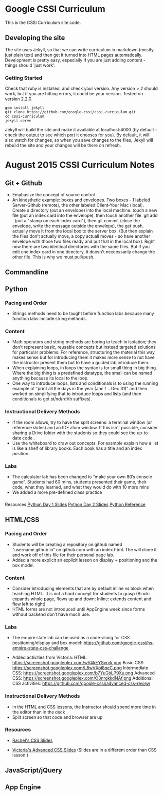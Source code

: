 # Google CSSI Curriculum
This is the CSSI Curriculum site code.

## Developing the site
The site uses Jekyll, so that we can write curriculum in markdown (mostly just plain text) and then get it turned into HTML pages automatically. Development is pretty easy, especially if you are just adding content - things should 'just work'.

### Getting Started
Check that ruby is installed, and check your version. Any version > 2 should work, but if you are hitting errors, it could be your version. Tested on version 2.2.0.

```
gem install jekyll
git clone https://github.com/google-cssi/cssi-curriculum.git
cd cssi-curriculum
jekyll serve
```

Jekyll will build the site and make it available at localhost:4000 (by default - check the output to see which port it chooses for you). By default, it will also watch for changes, so when you save changes to the files, Jekyll will rebuild the site and your changes will be there on refresh.

# August 2015 CSSI Curriculum Notes

## Git + Github

+ Emphasize the concept of source control
+ An kinesthetic example: boxes and envelopes. Two boxes - 1 labeled Server-Github (remote), the other labeled Client-Your Mac (local). Create a directory (put an envelope) into the local machine. touch a new file (put an index card into the envelope). then touch another file. git add . (put a "stamp on each index card"), then git commit (close the envelope, write the message outside the envelope), the get push, actually move it from the local box to the server box. (But then explain the files don't actually move, a copy actuall moves - so have another envelope with those two files ready and put that in the local box). Right now there are two identical directories with the same files. But if you edit one index card in one directory, it doesn't neccessarily change the other file. This is why we must pull/push. 

## Commandline

## Python

### Pacing and Order

+ Strings methods need to be taught before function labs because many function labs include string methods.

### Content

+ Math operators and string methods are boring to teach in isolation; they don't represent basic, reusable concepts but instead targeted solutions for particular problems.  For reference, structuring the material this way makes sense but for introducing them it makes more sense to not have the instructor present them but to have a guided lab introduce them.
+ When explaining loops, in loops the syntax is for small thing in big thing. Where the big thing is a predefined datatype, the small can be named anything because its local to the loop.
+ One way to introduce loops, lists and conditionals is to using the running example of "print all the days in the year (Jan 1 .. Dec 31)" and then worked on simplifying that to introduce loops and lists (and then conditionals to get st/nd/rd/th suffixes).

### Instructional Delivery Methods

+ If the room allows, try to have the split screens: a terminal window (or reference slides) and an IDE atom window. If this isn't possible, consider sharing a Drive folder with the students so they could see the up-to-date code .
+ Use the whiteboard to draw out concepts. For example explain how a list is like a shelf of library books. Each book has a title and an index position.

### Labs

+ The calculator lab has been changed to “make your own 80’s console game”. Students had 60 mins, students presented their game, their code, what they learned, and what they would do with 10 more mins
+ We added a more pre-defined class practice

###
Resources
[Python Day 1 Slides](https://docs.google.com/presentation/d/1iBtVKKKOnQnkRm8l6fdNZ4yTraAUJY3E9P4NN1yp1NU/edit#slide=id.p)
[Python Day 2 Slides](https://drive.google.com/a/google.com/file/d/0B6pApRDFq-1xeXE1QmNwVHVqQjVtV3hNcGV3bkRJdzdmMm1N/view)
[Python Reference](https://docs.google.com/presentation/d/1Bkp06RgtEz11yv9zi7Ox5KfFE1Cd7560z_Of-OgFMqI/edit#slide=id.g18ddb800f_00)

## HTML/CSS

### Pacing and Order

+ Students will be creating a repository on github named "username.github.io" on github.com with an index.html. The will clone it and work off of this file for their personal page lab.
+ Added a more explicit an explicit lesson on display + positioning and the box model.

### Content

+ Consider introducing elements that are by default inline vs block when teaching HTML. It is not a hard concept for students to grasp (Block: expands whole page, flows up and down; Inline: extends content and flow left to right)
+ HTML forms are not introduced until AppEngine week since forms without backend don’t have much use.

### Labs
+ The empire state lab can be used as a code-along for CSS positioning/display and box model:
https://github.com/google-cssi/hs-empire-state-css-challenge

+ Added activities from Victoria:
HTML: https://screenshot.googleplex.com/wV4kEYSvrvk.png
Basic CSS: https://screenshot.googleplex.com/L8wVXoi8qeC.png
Intermediate CSS: https://screenshot.googleplex.com/b7YuGbLP9Xu.png
Advanced CSS: https://screenshot.googleplex.com/O3nrgkkdNAf.png
Additional CSS activities: https://github.com/google-cssi/advanced-css-review

### Instructional Delivery Methods

+ In the HTML and CSS lessons, the Instructor should spend more time in the editor than in the deck
+ Split screen so that code and browser are up

### Resources

+ [Rachel's CSS Slides](https://docs.google.com/presentation/d/1ujMCHKYeun-dwxhsoEsVqis0-47Kyng0TJKBKjwHgnM/edit)

+ [Victoria's Advanced CSS Slides](https://docs.google.com/a/google.com/presentation/d/1wBTSbcPq-WvEd1PntsDpBcXIoAg94BrdZjIFxvfA5Cs/edit?usp=drive_web) (Slides are in a different order than CSS lesson.)

## JavaScript/jQuery


## App Engine
